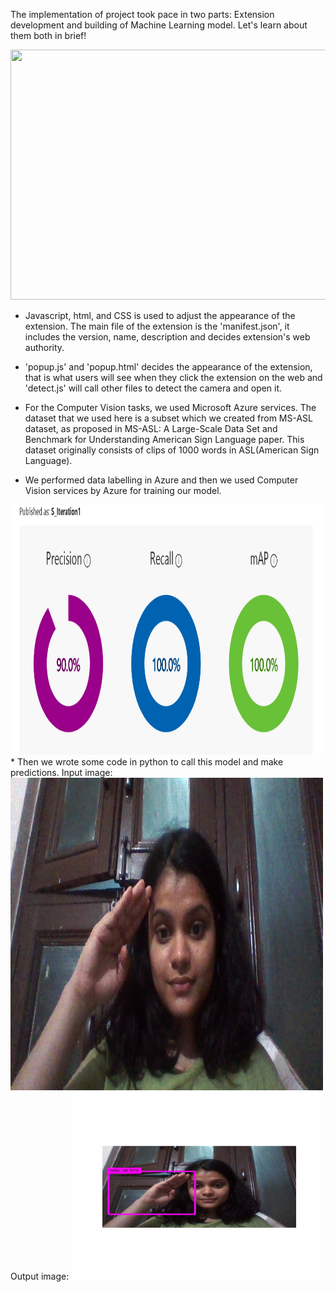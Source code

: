 The implementation of project took pace in two parts: Extension development and building of Machine Learning model. Let's learn about them both in brief!

<img src="https://www.marketing91.com/wp-content/uploads/2020/11/Project-Implementation.jpg" width="600" height="400" />

* Javascript, html, and CSS is used to adjust the appearance of the extension. The main file of the extension is the 'manifest.json', it includes the version, name, description and decides extension's web authority.
* 'popup.js' and 'popup.html' decides the appearance of the extension, that is what users will see when they click the extension on the web and 'detect.js' will call other files to detect the camera and open it.


* For the Computer Vision tasks, we used Microsoft Azure services. The dataset that we used here is a subset which we created from MS-ASL dataset, as proposed in MS-ASL: A Large-Scale Data Set and Benchmark for Understanding American Sign Language paper. This dataset originally consists of clips of 1000 words in ASL(American Sign Language). 
* We performed data labelling in Azure and then we used Computer Vision services by Azure for training our model.
<img src="https://github.com/vanshu25/Sanchaar/blob/main/MLmodel/Screenshot%20(621).png" width="500" height="400" />
* Then we wrote some code in python to call this model and make predictions.
Input image:
<img src="https://github.com/vanshu25/Sanchaar/blob/main/MLmodel/hello.jpg" width="500" height="500" />
Output image:
<img src="https://github.com/vanshu25/Sanchaar/blob/main/MLmodel/output_hello.jpg" width="400" height="300" />
 



